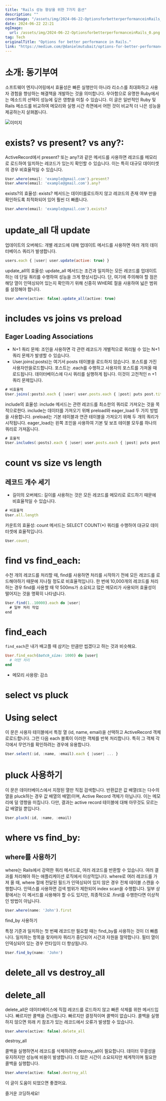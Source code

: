 ```yaml
---
title: "Rails 성능 향상을 위한 7가지 옵션"
description: ""
coverImage: "/assets/img/2024-06-22-OptionsforbetterperformanceinRails_0.png"
date: 2024-06-22 22:21
ogImage:
  url: /assets/img/2024-06-22-OptionsforbetterperformanceinRails_0.png
tag: Tech
originalTitle: "Options for better performance in Rails."
link: "https://medium.com/@danielmutubait/options-for-better-performance-in-rails-3cbc9d2e8aa4"
---
```


# 소개: 동기부여

소프트웨어 엔지니어링에서 효율성은 빠른 실행만이 아니라 리소스를 최대화하고 사용자 경험을 향상하는 해결책을 개발하는 것을 의미합니다. 우아함으로 유명한 Ruby에서는 메소드의 선택이 성능에 깊은 영향을 미칠 수 있습니다. 이 글은 일반적인 Ruby 및 Rails 메소드를 비교하여 메모리와 실행 시간 측면에서 어떤 것이 비교적 더 나은 성능을 제공하는지 살펴봅니다.

![이미지](/assets/img/2024-06-22-OptionsforbetterperformanceinRails_0.png)

# exists? vs present? vs any?:

<div class="content-ad"></div>

ActiveRecord에서 present? 또는 any?과 같은 메서드를 사용하면 레코드를 메모리로 로드하여 일치하는 레코드가 있는지 확인할 수 있습니다. 이는 특히 대규모 데이터셋의 경우 비효율적일 수 있습니다.

```js
User.where(email: 'example@gmail.com').present?
User.where(email: 'example@gmail.com').any?
```

exists?의 효율성: exists? 메서드는 데이터를로드하지 않고 레코드의 존재 여부 만을 확인하도록 최적화되어 있어 훨씬 더 빠릅니다.

```js
User.where(email: 'example@gmail.com').exists?
```

<div class="content-ad"></div>

# update_all 대 update

업데이트의 오버헤드: 개별 레코드에 대해 업데이트 메서드를 사용하면 여러 개의 데이터베이스 쿼리가 발생합니다.

```js
users.each { |user| user.update(active: true) }
```

update_all의 효율성: update_all 메서드는 조건과 일치하는 모든 레코드를 업데이트하는 데 단일 쿼리를 수행하여 성능을 크게 향상시킵니다. 단, 여기에 주의해야 할 점은 해당 열이 인덱싱되어 있는지 확인하기 위해 신중히 WHERE 절을 사용하여 넓은 범위를 설정해야 합니다.

<div class="content-ad"></div>

```js
User.where(active: false).update_all(active: true)
```

# includes vs joins vs preload

## Eager Loading Associations

- N+1 쿼리 문제: 조인을 사용하면 각 관련 레코드가 개별적으로 쿼리될 수 있는 N+1 쿼리 문제가 발생할 수 있습니다.
- User.joins(:posts)는 여기서 posts 테이블을 로드하지 않습니다. 포스트를 가진 사용자만을로드합니다. 포스트는 .each를 수행하고 사용자의 포스트를 가져올 때 로드됩니다. 데이터베이스에 다시 쿼리를 실행하게 됩니다. 이것이 고전적인 n +1 쿼리 문제입니다.

<div class="content-ad"></div>

```js
# 비효율적
User.joins(:posts).each { |user| user.posts.each { |post| puts post.title } }
```

include의 효율성: include 메서드는 관련 레코드를 최소한의 쿼리로 가져오는 것을 목적으로한다. include는 데이터를 가져오기 위해 preload와 eager_load 두 가지 방법을 사용합니다. preload는 기본 테이블과 연관 테이블을 가져오기 위해 두 개의 쿼리가 시작됩니다. eager_load는 왼쪽 조인을 사용하여 기본 및 보조 테이블 모두를 하나의 쿼리로 가져옵니다.

```js
# 효율적
User.includes(:posts).each { |user| user.posts.each { |post| puts post.title } }
```

# count vs size vs length

<div class="content-ad"></div>

## 레코드 개수 세기

- 길이의 오버헤드: 길이를 사용하는 것은 모든 레코드를 메모리로 로드하기 때문에 비효율적일 수 있습니다.

```js
# 비효율적
User.all.length
```

카운트의 효율성: count 메서드는 SELECT COUNT(\*) 쿼리를 수행하여 대규모 데이터셋에 효율적입니다.

<div class="content-ad"></div>

```js
User.count;
```

# find vs find_each:

수천 개의 레코드를 처리할 때, find를 사용하면 처리를 시작하기 전에 모든 레코드를 로드해야하기 때문에 지나칠 정도로 비효율적입니다. 한 번에 10,000개의 레코드를 처리하는 경우 find를 사용할 때 약 500ms가 소요되고 많은 메모리가 사용되어 효율성이 떨어지는 것을 명확히 나타냅니다.

```js
User.find(1..10000).each do |user|
  # 일부 처리 작업
end
```

<div class="content-ad"></div>

# find_each

`find_each`은 내가 배고플 때 삼키는 만큼만 씹겠다고 하는 것과 비슷해요.

```ruby
User.find_each(batch_size: 1000) do |user|
  # 어떤 처리
end
```

- 메모리 사용량: 감소

<div class="content-ad"></div>

# select vs pluck

# Using select

이 문은 사용자 테이블에서 특정 열 (id, name, email)을 선택하고 ActiveRecord 객체로로드합니다. 그런 다음 each 블록이 이러한 객체를 반복 처리합니다. 특히 그 객체 각각에서 무언가를 확인하려는 경우에 유용합니다.

```js
User.select(:id, :name, :email).each { |user| ... }
```

<div class="content-ad"></div>

# pluck 사용하기

이 문은 데이터베이스에서 지정된 열만 직접 검색합니다. 반환값은 값 배열(또는 다수의 열을 pluck하는 경우 값 배열의 배열)이며, Active Record 객체가 아닙니다. 이는 메모리에 덜 영향을 미칩니다. 다만, 결과는 active record 테이블에 대해 아무것도 모르는 값 배열일 뿐입니다.

```js
User.pluck(:id, :name, :email)
```

# where vs find_by:

<div class="content-ad"></div>

## where를 사용하기

where는 Rails에서 강력한 쿼리 메서드로, 여러 레코드를 반환할 수 있습니다. 여러 결과를 처리해야 하는 애플리케이션 로직에서 이상적입니다. where로 여러 레코드를 가져 올 때, where 절에 전달된 필드가 인덱싱되어 있지 않은 경우 전체 테이블 스캔을 수행합니다. 인덱스를 사용하면 검색 범위가 제한되어 index scan을 수행합니다. 일부 상황에서는 이 메서드를 사용해야 할 수도 있지만, 최종적으로 .first를 수행한다면 이상적인 방법이 아닙니다.

```js
User.where(name: 'John').first
```

find_by 사용하기

<div class="content-ad"></div>

특정 기준과 일치하는 첫 번째 레코드만 필요할 때는 find_by를 사용하는 것이 더 빠릅니다. 일치하는 항목을 찾자마자 쿼리가 중단되어 시간과 자원을 절약합니다. 필터 열이 인덱싱되어 있는 경우 런타임이 더 향상됩니다.

```js
User.find_by(name: 'John')
```

# delete_all vs destroy_all

# delete_all

<div class="content-ad"></div>

delete_all은 데이터베이스에 직접 레코드를 로드하지 않고 빠른 삭제를 위한 메서드입니다. 빠르지만 콜백을 건너뜁니다. 빠르지만 결정적이며 콜백이 없습니다. 콜백을 실행하지 않으면 외래 키 참조가 있는 레코드에서 오류가 발생할 수 있습니다.

```js
User.where(active: false).delete_all
```

destroy_all

콜백을 실행하면서 레코드를 삭제하려면 destroy_all이 필요합니다. 데이터 무결성을 유지하지만 성능에 비용이 발생합니다. 더 많은 시간이 소요되지만 체계적이며 필요한 콜백을 실행합니다.

<div class="content-ad"></div>

```js
User.where(active: false).destroy_all
```

이 글이 도움이 되었으면 좋겠어요.

즐거운 코딩하세요!
